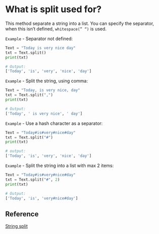 # What is split used for?

This method separate a string into a list. You can specify the separator, when this isn’t defined, `whitespace(” “)` is used.

`Example` - Separator not defined: 

```python
Text = "Today is very nice day"
txt = Text.split()
print(txt)

# Output:
['Today', 'is', 'very', 'nice', 'day']
```

`Example` - Split the string, using comma:

```python
Text = "Today, is very nice, day"
txt = Text.split(",")
print(txt)

# Output:
['Today', ' is very nice', ' day']
```

`Example` - Use a hash character as a separator:

```python
Text = "Today#is#very#nice#day"
txt = Text.split("#")
print(txt)

# output:
['Today', 'is', 'very', 'nice', 'day']
```

`Example` - Split the string into a list with max 2 items:

```python
Text = "Today#is#very#nice#day"
txt = Text.split("#", 2)
print(txt)

# Output:
['Today', 'is', 'very#nice#day']
```

## Reference

[String split](https://www.w3schools.com/python/ref_string_split.asp)
